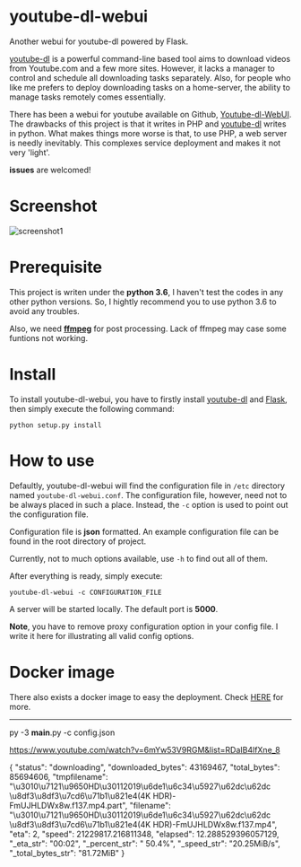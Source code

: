 # youtube-dl-webui

Another webui for youtube-dl powered by Flask.

[youtube-dl][1] is a powerful command-line based tool aims to download videos
from Youtube.com and a few more sites. However, it lacks a manager to control
and schedule all downloading tasks separately. Also, for people who like me
prefers to deploy downloading tasks on a home-server, the ability to manage
tasks remotely comes essentially.

There has been a webui for youtube available on Github, [Youtube-dl-WebUI][2].
The drawbacks of this project is that it writes in PHP and [youtube-dl][1]
writes in python. What makes things more worse is that, to use PHP, a web
server is needly inevitably. This complexes service deployment and makes it not
very 'light'.

**issues** are welcomed!

# Screenshot

![screenshot1](screen_shot/1.gif)

# Prerequisite

This project is writen under the **python 3.6**, I haven't test the codes in
any other python versions. So, I hightly recommend you to use python 3.6 to
avoid any troubles.

Also, we need **[ffmpeg](https://www.ffmpeg.org/download.html)** for post
processing. Lack of ffmpeg may case some funtions not working.

# Install

To install youtube-dl-webui, you have to firstly install [youtube-dl][1] and
[Flask][3], then simply execute the following command:

    python setup.py install

# How to use

Defaultly, youtube-dl-webui will find the configuration file in `/etc`
directory named `youtube-dl-webui.conf`. The configuration file, however,
need not to be always placed in such a place. Instead, the `-c` option is
used to point out the configuration file.

Configuration file is __json__ formatted. An example configuration file
can be found in the root directory of project.

Currently, not to much options available, use `-h` to find out all of them.

After everything is ready, simply execute:

    youtube-dl-webui -c CONFIGURATION_FILE

A server will be started locally. The default port is **5000**.

**Note**, you have to remove proxy configuration option in your config file. I
write it here for illustrating all valid config options.

# Docker image

There also exists a docker image to easy the deployment. Check [HERE][4] for
more.

---

[1]: https://github.com/rg3/youtube-dl
[2]: https://github.com/avignat/Youtube-dl-WebUI
[3]: https://github.com/pallets/flask
[4]: https://hub.docker.com/r/d0u9/youtube-dl-webui/

py -3 __main__.py -c config.json

https://www.youtube.com/watch?v=6mYw53V9RGM&list=RDaIB4lfXne_8


{
    "status": "downloading",
    "downloaded_bytes": 43169467,
    "total_bytes": 85694606,
    "tmpfilename": "\u3010\u7121\u9650HD\u30112019\u6de1\u6c34\u5927\u62dc\u62dc \u8df3\u8df3\u7cd6\u71b1\u821e4(4K HDR)-FmUJHLDWx8w.f137.mp4.part",
    "filename": "\u3010\u7121\u9650HD\u30112019\u6de1\u6c34\u5927\u62dc\u62dc \u8df3\u8df3\u7cd6\u71b1\u821e4(4K HDR)-FmUJHLDWx8w.f137.mp4",
    "eta": 2,
    "speed": 21229817.216811348,
    "elapsed": 12.288529396057129,
    "_eta_str": "00:02",
    "_percent_str": " 50.4%",
    "_speed_str": "20.25MiB/s",
    "_total_bytes_str": "81.72MiB"
}